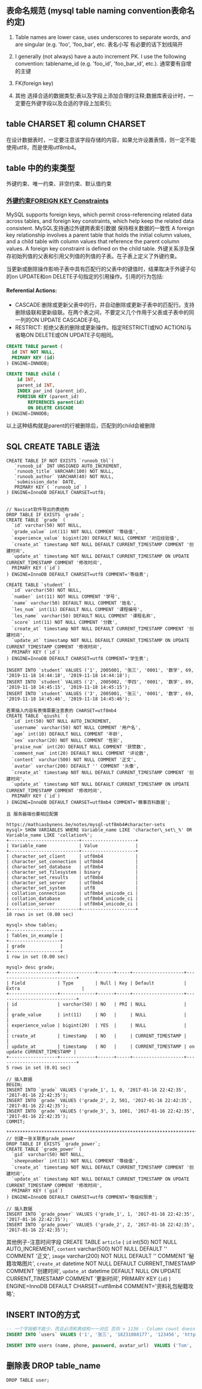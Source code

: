 ## 表命名规范 (mysql table naming convention表命名约定)
1. Table names are lower case, uses underscores to separate words, and are singular (e.g. 'foo', 'foo_bar', etc.
   表名小写 有必要的话下划线隔开

2. I generally (not always) have a auto increment PK. I use the following convention: tablename_id (e.g. 'foo_id', 'foo_bar_id', etc.).
   通常要有自增的主键

3. FK(foreign key)
4. 其他
   选择合适的数据类型;表以及字段上添加合理的注释;数据库表设计时，一定要在外键字段以及合适的字段上加索引;

## table CHARSET 和 column CHARSET
在设计数据表时，一定要注意该字段存储的内容，如果允许设置表情，则一定不能使用utf8，而是使用utf8mb4。

## table 中的约束类型
外键约束、唯一约束、非空约束、默认值约束

### [外键约束FOREIGN KEY Constraints](https://dev.mysql.com/doc/refman/5.6/en/create-table-foreign-keys.html)
MySQL supports foreign keys, which permit cross-referencing related data across tables, and foreign key constraints, which help keep the related data consistent.
MySQL支持通过外键跨表索引数据 保持相关数据的一致性
A foreign key relationship involves a parent table that holds the initial column values, and a child table with column values that reference the parent column values. A foreign key constraint is defined on the child table.
外键关系涉及保存初始列值的父表和引用父列值的列值的子表。在子表上定义了外键约束。

当更新或删除操作影响子表中具有匹配行的父表中的键值时，结果取决于外键子句的on UPDATE和on DELETE子句指定的引用操作。引用的行为包括:
#### Referential Actions:
- CASCADE:删除或更新父表中的行，并自动删除或更新子表中的匹配行。支持删除级联和更新级联。在两个表之间，不要定义几个作用于父表或子表中的同一列的ON UPDATE CASCADE子句。
- RESTRICT: 拒绝父表的删除或更新操作。指定RESTRICT(或NO ACTION)与省略ON DELETE或ON UPDATE子句相同。

```sql
CREATE TABLE parent (
  id INT NOT NULL,
  PRIMARY KEY (id)
) ENGINE=INNODB;

CREATE TABLE child (
    id INT,
    parent_id INT,
    INDEX par_ind (parent_id),
    FOREIGN KEY (parent_id)
        REFERENCES parent(id)
        ON DELETE CASCADE
) ENGINE=INNODB;
```
以上这种结构就是parent的行被删除后，匹配到的child会被删除


## SQL CREATE TABLE 语法
```
CREATE TABLE IF NOT EXISTS `runoob_tbl`(
   `runoob_id` INT UNSIGNED AUTO_INCREMENT,
   `runoob_title` VARCHAR(100) NOT NULL,
   `runoob_author` VARCHAR(40) NOT NULL,
   `submission_date` DATE,
   PRIMARY KEY ( `runoob_id` )
) ENGINE=InnoDB DEFAULT CHARSET=utf8;


// Navicat软件导出的表结构
DROP TABLE IF EXISTS `grade`;
CREATE TABLE `grade` (
  `id` varchar(50) NOT NULL,
  `grade_value` int(11) NOT NULL COMMENT '等级值',
  `experience_value` bigint(20) DEFAULT NULL COMMENT '对应经验值',
  `create_at` timestamp NOT NULL DEFAULT CURRENT_TIMESTAMP COMMENT '创建时间',
  `update_at` timestamp NOT NULL DEFAULT CURRENT_TIMESTAMP ON UPDATE CURRENT_TIMESTAMP COMMENT '修改时间',
  PRIMARY KEY (`id`)
) ENGINE=InnoDB DEFAULT CHARSET=utf8 COMMENT='等级表';

CREATE TABLE `student` (
  `id` varchar(50) NOT NULL,
  `number` int(11) NOT NULL COMMENT '学号',
  `name` varchar(50) DEFAULT NULL COMMENT '姓名',
  `les_num` int(11) DEFAULT NULL COMMENT '课程编号',
  `les_name` varchar(50) DEFAULT NULL COMMENT '课程名称',
  `score` int(11) NOT NULL COMMENT '分数',
  `create_at` timestamp NOT NULL DEFAULT CURRENT_TIMESTAMP COMMENT '创建时间',
  `update_at` timestamp NOT NULL DEFAULT CURRENT_TIMESTAMP ON UPDATE CURRENT_TIMESTAMP COMMENT '修改时间',
  PRIMARY KEY (`id`)
) ENGINE=InnoDB DEFAULT CHARSET=utf8 COMMENT='学生表';

INSERT INTO `student` VALUES ('1', 2005001, '张三', '0001', '数学', 69, '2019-11-18 14:44:18', '2019-11-18 14:44:18');
INSERT INTO `student` VALUES ('2', 2005002, '李四', '0001', '数学', 89, '2019-11-18 14:45:15', '2019-11-18 14:45:15');
INSERT INTO `student` VALUES ('3', 2005001, '张三', '0001', '数学', 69, '2019-11-18 14:45:46', '2019-11-18 14:45:46');

若果插入内容有表情需要注意表的 CHARSET=utf8mb4
CREATE TABLE `qiushi` (
  `id` int(50) NOT NULL AUTO_INCREMENT,
  `username` varchar(50) NOT NULL COMMENT '用户名',
  `age` int(10) DEFAULT NULL COMMENT '年龄',
  `sex` varchar(20) NOT NULL COMMENT '性别',
  `praise_num` int(20) DEFAULT NULL COMMENT '获赞数',
  `comment_num` int(20) DEFAULT NULL COMMENT '评论数',
  `content` varchar(500) NOT NULL COMMENT '正文',
  `avatar` varchar(200) DEFAULT '' COMMENT '头像',
  `create_at` timestamp NOT NULL DEFAULT CURRENT_TIMESTAMP COMMENT '创建时间',
  `update_at` timestamp NOT NULL DEFAULT CURRENT_TIMESTAMP ON UPDATE CURRENT_TIMESTAMP COMMENT '修改时间',
  PRIMARY KEY (`id`)
) ENGINE=InnoDB DEFAULT CHARSET=utf8mb4 COMMENT='糗事百科数据';

且 服务器端也要相应配置

https://mathiasbynens.be/notes/mysql-utf8mb4#character-sets
mysql> SHOW VARIABLES WHERE Variable_name LIKE 'character\_set\_%' OR Variable_name LIKE 'collation%';
+--------------------------+--------------------+
| Variable_name            | Value              |
+--------------------------+--------------------+
| character_set_client     | utf8mb4            |
| character_set_connection | utf8mb4            |
| character_set_database   | utf8mb4            |
| character_set_filesystem | binary             |
| character_set_results    | utf8mb4            |
| character_set_server     | utf8mb4            |
| character_set_system     | utf8               |
| collation_connection     | utf8mb4_unicode_ci |
| collation_database       | utf8mb4_unicode_ci |
| collation_server         | utf8mb4_unicode_ci |
+--------------------------+--------------------+
10 rows in set (0.00 sec)

mysql> show tables;
+-------------------+
| Tables_in_example |
+-------------------+
| grade             |
+-------------------+
1 row in set (0.00 sec)

mysql> desc grade;
+------------------+-------------+------+-----+-------------------+-----------------------------+
| Field            | Type        | Null | Key | Default           | Extra                       |
+------------------+-------------+------+-----+-------------------+-----------------------------+
| id               | varchar(50) | NO   | PRI | NULL              |                             |
| grade_value      | int(11)     | NO   |     | NULL              |                             |
| experience_value | bigint(20)  | YES  |     | NULL              |                             |
| create_at        | timestamp   | NO   |     | CURRENT_TIMESTAMP |                             |
| update_at        | timestamp   | NO   |     | CURRENT_TIMESTAMP | on update CURRENT_TIMESTAMP |
+------------------+-------------+------+-----+-------------------+-----------------------------+
5 rows in set (0.01 sec)

// 插入数据
BEGIN;
INSERT INTO `grade` VALUES ('grade_1', 1, 0, '2017-01-16 22:42:35', '2017-01-16 22:42:35');
INSERT INTO `grade` VALUES ('grade_2', 2, 501, '2017-01-16 22:42:35', '2017-01-16 22:42:35');
INSERT INTO `grade` VALUES ('grade_3', 3, 1001, '2017-01-16 22:42:35', '2017-01-16 22:42:35');
COMMIT;

****************************************************************************************
// 创建一张关联表grade_power
DROP TABLE IF EXISTS `grade_power`;
CREATE TABLE `grade_power` (
  `gid` varchar(50) NOT NULL,
  `sheepnumber` int(11) NOT NULL COMMENT '等级值',
  `create_at` timestamp NOT NULL DEFAULT CURRENT_TIMESTAMP COMMENT '创建时间',
  `update_at` timestamp NOT NULL DEFAULT CURRENT_TIMESTAMP ON UPDATE CURRENT_TIMESTAMP COMMENT '修改时间',
  PRIMARY KEY (`gid`)
) ENGINE=InnoDB DEFAULT CHARSET=utf8 COMMENT='等级权限表';

// 插入数据
INSERT INTO `grade_power` VALUES ('grade_1', 1, '2017-01-16 22:42:35', '2017-01-16 22:42:35');
INSERT INTO `grade_power` VALUES ('grade_2', 2, '2017-01-16 22:42:35', '2017-01-16 22:42:35');
```

其他例子-注意时间字段
CREATE TABLE `article` (
  `id` int(50) NOT NULL AUTO_INCREMENT,
  `content` varchar(500) NOT NULL DEFAULT '' COMMENT '正文',
  `image` varchar(200) NOT NULL DEFAULT '' COMMENT '秘籍攻略图片',
  `create_at` datetime NOT NULL DEFAULT CURRENT_TIMESTAMP COMMENT '创建时间',
  `update_at` datetime DEFAULT NULL ON UPDATE CURRENT_TIMESTAMP COMMENT '更新时间',
  PRIMARY KEY (`id`)
) ENGINE=InnoDB DEFAULT CHARSET=utf8mb4 COMMENT='资料礼包秘籍攻略';

## INSERT INTO的方式
```sql
-- 一个字段都不能少，而且必须和表结构一一对应 否则 > 1136 - Column count doesn't match value count at row 1
INSERT INTO `users` VALUES ('1', '张三', '18231088177', '123456', 'http://img0.imgtn.bdimg.com/it/u=2084118128,2518711034&fm=26&gp=0.jpg', '1', '2017-01-16 22:42:35', '2017-01-16 22:42:35');

INSERT INTO users (name, phone, password, avatar_url)  VALUES ('Tom', '18231088177', '123456', 'http://img0.imgtn.bdimg.com/it/u=2084118128,2518711034&fm=26&gp=0.jpg')
```

## 删除表 DROP table_name

```
DROP TABLE user;
```
